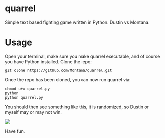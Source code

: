 # quarrel
Simple text based fighting game written in Python. Dustin vs Montana.
# Usage

Open your terminal, make sure you make quarrel executable, and of course you have Python installed. Clone the repo:

```
git clone https://github.com/Montana/quarrel.git
```

Once the repo has been cloned, you can now run quarrel via: 

```
chmod u+x quarrel.py 
python
python quarrel.py
```

You should then see something like this, it is randomized, so Dustin or myself may or may not win. 

<img src="http://www.grapesoda.org/quarrel.png"/> 

Have fun.
